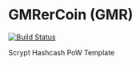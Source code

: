 GMRerCoin (GMR)
===========

[![Build Status](https://travis-ci.org/RazorLove/GMRerCoin.png?branch=master)](https://travis-ci.org/RazorLove/GMRerCoin)


Scrypt Hashcash PoW Template